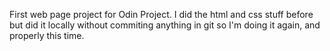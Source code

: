 First web page project for Odin Project. I did the html and css stuff before but did it locally 
without commiting anything in git so I'm doing it again, and properly this time.
